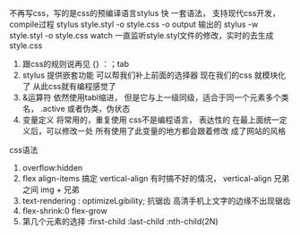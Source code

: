 不再写css，写的是css的预编译语言stylus
快
一套语法， 支持现代css开发，
compile过程
stylus style.styl -o style.css
-o output 输出的
stylus -w style.styl -o style.css
watch 一直监听style.styl文件的修改，实时的去生成style.css

1. 跟css的规则说再见
{} ：；tab
2. stylus 提供嵌套功能
  可以帮我们补上前面的选择器
  现在我们的css 就模块化了 从此css就有编程感觉了
3. &运算符
  依然使用tabl缩进， 但是它与上一级同级，适合于同一个元素多个类名， .active  或者伪类，伪状态
4. 变量定义
  将常用的，重复使用
  css不是编程语言， 表达性的
  在最上面统一定义后，可以修改一处
  所有使用了此变量的地方都会跟着修改 成了网站的风格
 
 css语法
 1. overflow:hidden
 2. flex align-items 搞定 vertical-align 有时搞不好的情况，
 vertical-align 兄弟之间 img + 兄弟
 3. text-rendering : optimizeLgibility;
 抗锯齿 高清手机上文字的边缘不出现锯齿
 4. flex-shrink:0
 flex-grow
 5. 第几个元素的选择
   :first-child :last-child
   :nth-child(2N)